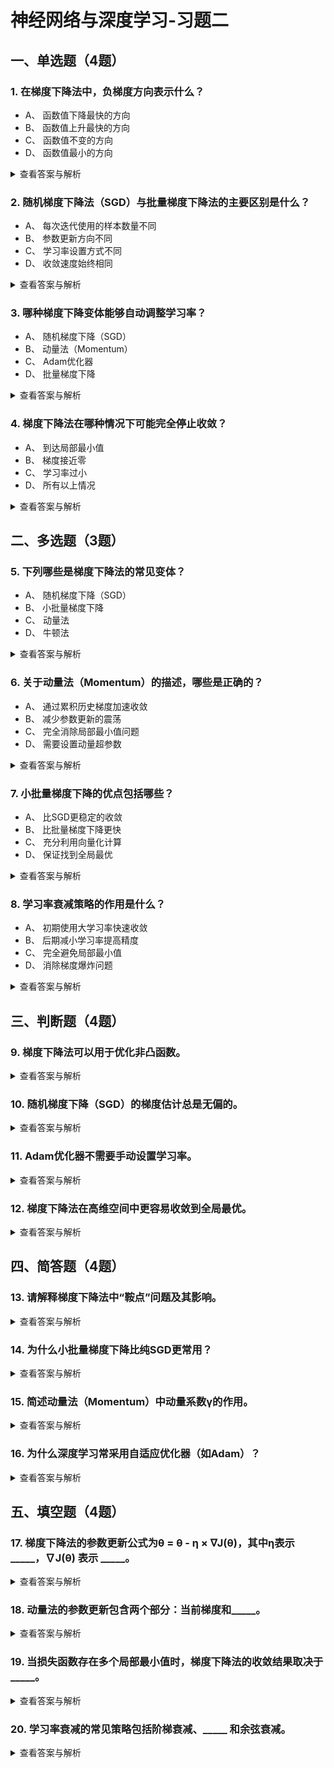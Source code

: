 # 神经网络与深度学习-习题二


## 一、单选题（4题）
### 1. 在梯度下降法中，负梯度方向表示什么？
- A、 函数值下降最快的方向
- B、 函数值上升最快的方向
- C、 函数值不变的方向
- D、 函数值最小的方向
<details>
  <summary>查看答案与解析</summary>
  答案：A<br>
  解析：负梯度方向是函数值下降最快的方向，梯度下降法正是沿此方向更新参数以最小化损失函数。
</details>

### 2. 随机梯度下降法（SGD）与批量梯度下降法的主要区别是什么？
- A、 每次迭代使用的样本数量不同
- B、 参数更新方向不同
- C、 学习率设置方式不同
- D、 收敛速度始终相同
<details>
  <summary>查看答案与解析</summary>
  答案：A<br>
  解析：SGD每次使用单个样本计算梯度，批量梯度下降使用全部样本，这影响了收敛速度和稳定性。
</details>

### 3. 哪种梯度下降变体能够自动调整学习率？
- A、 随机梯度下降（SGD）
- B、 动量法（Momentum）
- C、 Adam优化器
- D、 批量梯度下降
<details>
  <summary>查看答案与解析</summary>
  答案：C<br>
  解析：Adam通过计算梯度的一阶矩和二阶矩估计，为每个参数自适应调整学习率。
</details>

### 4. 梯度下降法在哪种情况下可能完全停止收敛？
- A、 到达局部最小值
- B、 梯度接近零
- C、 学习率过小
- D、 所有以上情况
<details>
  <summary>查看答案与解析</summary>
  答案：D<br>
  解析：局部最小值、梯度接近零（如鞍点）和学习率过小都可能导致收敛停滞。
</details>


## 二、多选题（3题）
### 5. 下列哪些是梯度下降法的常见变体？
- A、 随机梯度下降（SGD）
- B、 小批量梯度下降
- C、 动量法
- D、 牛顿法
<details>
  <summary>查看答案与解析</summary>
  答案：ABC<br>
  解析：SGD、小批量梯度下降和动量法都是梯度下降的改进版本，而牛顿法是二阶优化方法。
</details>

### 6. 关于动量法（Momentum）的描述，哪些是正确的？
- A、 通过累积历史梯度加速收敛
- B、 减少参数更新的震荡
- C、 完全消除局部最小值问题
- D、 需要设置动量超参数
<details>
  <summary>查看答案与解析</summary>
  答案：ABD<br>
  解析：动量法通过引入动量项加速收敛并减少震荡，但无法完全避免局部最小值问题。
</details>

### 7. 小批量梯度下降的优点包括哪些？
- A、 比SGD更稳定的收敛
- B、 比批量梯度下降更快
- C、 充分利用向量化计算
- D、 保证找到全局最优
<details>
  <summary>查看答案与解析</summary>
  答案：ABC<br>
  解析：小批量梯度下降平衡了计算效率和稳定性，但不能保证全局最优。
</details>

### 8. 学习率衰减策略的作用是什么？
- A、 初期使用大学习率快速收敛
- B、 后期减小学习率提高精度
- C、 完全避免局部最小值
- D、 消除梯度爆炸问题
<details>
  <summary>查看答案与解析</summary>
  答案：AB<br>
  解析：学习率衰减在训练初期加速收敛，后期细化参数调整，但不解决局部最小值或梯度爆炸问题。
</details>


## 三、判断题（4题）
### 9. 梯度下降法可以用于优化非凸函数。
<details>
  <summary>查看答案与解析</summary>
  答案：正确<br>
  解析：虽然梯度下降法可能陷入局部最优，但在非凸函数优化中仍被广泛应用，如深度学习。
</details>

### 10. 随机梯度下降（SGD）的梯度估计总是无偏的。
<details>
  <summary>查看答案与解析</summary>
  答案：正确<br>
  解析：SGD使用单个样本的梯度估计，其期望值等于全批量梯度，因此是无偏估计。
</details>

### 11. Adam优化器不需要手动设置学习率。
<details>
  <summary>查看答案与解析</summary>
  答案：错误<br>
  解析：Adam有默认学习率，但仍需根据任务调整，它通过自适应机制调整的是每个参数的学习率。
</details>

### 12. 梯度下降法在高维空间中更容易收敛到全局最优。
<details>
  <summary>查看答案与解析</summary>
  答案：错误<br>
  解析：高维空间中局部最小值和鞍点更多，梯度下降更易陷入次优解。
</details>


## 四、简答题（4题）
### 13. 请解释梯度下降法中“鞍点”问题及其影响。
<details>
  <summary>查看答案与解析</summary>
  答案：鞍点处梯度为零但非极值点，梯度下降可能在此停滞。高维问题中鞍点比局部最小值更常见，严重减缓收敛。<br>
  解析：鞍点在不同方向上的曲率相反，梯度为零但并非最优解，是优化中的主要挑战之一。
</details>

### 14. 为什么小批量梯度下降比纯SGD更常用？
<details>
  <summary>查看答案与解析</summary>
  答案：小批量梯度下降通过少量样本计算梯度，既利用向量化加速计算，又比SGD减少梯度方差，平衡效率与稳定性。<br>
  解析：典型批量大小在32-256之间，在GPU上能充分发挥并行计算优势。
</details>

### 15. 简述动量法（Momentum）中动量系数γ的作用。
<details>
  <summary>查看答案与解析</summary>
  答案：γ控制历史梯度对当前更新的影响程度（通常0.9）。较大的γ增强惯性，帮助穿越平坦区和局部最小值。<br>
  解析：动量项使梯度更新保持方向一致性，类似物理中的动量效应，加速收敛并减少震荡。
</details>

### 16. 为什么深度学习常采用自适应优化器（如Adam）？
<details>
  <summary>查看答案与解析</summary>
  答案：自适应优化器自动调整各参数的学习率，适应稀疏梯度或不同尺度参数，减少超参数调优负担且通常收敛更快。<br>
  解析：Adam结合动量法和RMSProp的优点，对初始学习率相对鲁棒，适合大规模非凸优化。
</details>


## 五、填空题（4题）
### 17. 梯度下降法的参数更新公式为θ = θ - η × ∇J(θ)，其中η表示 _____，∇J(θ) 表示 _____。
<details>
  <summary>查看答案与解析</summary>
  答案：学习率；损失函数对参数的梯度<br>
  解析：η控制更新步长，∇J(θ) 指示当前点的最陡下降方向。
</details>

### 18. 动量法的参数更新包含两个部分：当前梯度和_____。
<details>
  <summary>查看答案与解析</summary>
  答案：历史梯度累积（动量项）<br>
  解析：动量法引入速度变量v，更新规则为v = γv + η∇J(θ)，θ = θ - v。
</details>

### 19. 当损失函数存在多个局部最小值时，梯度下降法的收敛结果取决于_____。
<details>
  <summary>查看答案与解析</summary>
  答案：参数初始值<br>
  解析：不同的初始参数可能导向不同的局部最小值，这是非凸优化的典型特性。
</details>

### 20. 学习率衰减的常见策略包括阶梯衰减、_____ 和余弦衰减。
<details>
  <summary>查看答案与解析</summary>
  答案：指数衰减<br>
  解析：指数衰减按固定比例周期性减小学习率，平衡收敛速度与精度。
</details>
